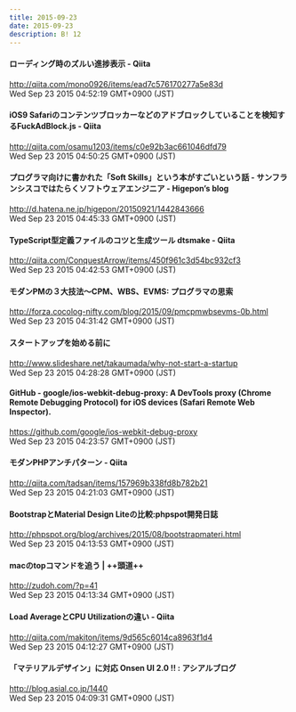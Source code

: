 ```yaml
---
title: 2015-09-23
date: 2015-09-23
description: B! 12
---
```


#### ローディング時のズルい進捗表示 - Qiita
http://qiita.com/mono0926/items/ead7c576170277a5e83d<br>
Wed Sep 23 2015 04:52:19 GMT+0900 (JST)<br>


#### iOS9 Safariのコンテンツブロッカーなどのアドブロックしていることを検知するFuckAdBlock.js - Qiita
http://qiita.com/osamu1203/items/c0e92b3ac661046dfd79<br>
Wed Sep 23 2015 04:50:25 GMT+0900 (JST)<br>


####  プログラマ向けに書かれた「Soft Skills」という本がすごいという話 - サンフランシスコではたらくソフトウェアエンジニア - Higepon’s blog
http://d.hatena.ne.jp/higepon/20150921/1442843666<br>
Wed Sep 23 2015 04:45:33 GMT+0900 (JST)<br>


#### TypeScript型定義ファイルのコツと生成ツール dtsmake - Qiita
http://qiita.com/ConquestArrow/items/450f961c3d54bc932cf3<br>
Wed Sep 23 2015 04:42:53 GMT+0900 (JST)<br>


#### モダンPMの３大技法～CPM、WBS、EVMS: プログラマの思索
http://forza.cocolog-nifty.com/blog/2015/09/pmcpmwbsevms-0b.html<br>
Wed Sep 23 2015 04:31:42 GMT+0900 (JST)<br>


#### スタートアップを始める前に
http://www.slideshare.net/takaumada/why-not-start-a-startup<br>
Wed Sep 23 2015 04:28:28 GMT+0900 (JST)<br>


#### GitHub - google/ios-webkit-debug-proxy: A DevTools proxy (Chrome Remote Debugging Protocol) for iOS devices (Safari Remote Web Inspector).
https://github.com/google/ios-webkit-debug-proxy<br>
Wed Sep 23 2015 04:23:57 GMT+0900 (JST)<br>


#### モダンPHPアンチパターン - Qiita
http://qiita.com/tadsan/items/157969b338fd8b782b21<br>
Wed Sep 23 2015 04:21:03 GMT+0900 (JST)<br>


#### BootstrapとMaterial Design Liteの比較:phpspot開発日誌
http://phpspot.org/blog/archives/2015/08/bootstrapmateri.html<br>
Wed Sep 23 2015 04:13:53 GMT+0900 (JST)<br>


#### macのtopコマンドを追う | ++頭道++
http://zudoh.com/?p=41<br>
Wed Sep 23 2015 04:13:34 GMT+0900 (JST)<br>


#### Load AverageとCPU Utilizationの違い - Qiita
http://qiita.com/makiton/items/9d565c6014ca8963f1d4<br>
Wed Sep 23 2015 04:12:27 GMT+0900 (JST)<br>


#### 「マテリアルデザイン」に対応 Onsen UI 2.0 !! : アシアルブログ
http://blog.asial.co.jp/1440<br>
Wed Sep 23 2015 04:09:31 GMT+0900 (JST)<br>


